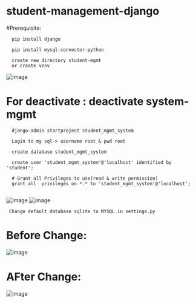 # student-management-django

#Prerequisite:
```
  pip install django
  
  pip install mysql-connector-python
  
  create new directory student-mgmt
  or create venv
```
![image](https://user-images.githubusercontent.com/84037413/136268942-2cf2524e-2063-43bc-a8e4-19e877032a33.png)
# For deactivate : deactivate system-mgmt


```
  django-admin startproject student_mgmt_system
  
  Login to my sql-> username root & pwd root 
  
  create database student_mgmt_system
    
  create user 'student_mgmt_system'@'localhost' identified by 'student';
  
  # Grant all Privileges to use(read & write permission)
  grant all  privileges on *.* to 'student_mgmt_system'@'localhost';
 
```
 ![image](https://user-images.githubusercontent.com/84037413/136261426-8c607c1f-b76e-44f0-8565-26e094228789.png)
 ![image](https://user-images.githubusercontent.com/84037413/136262847-c0a6a82a-2409-484d-88b1-0ff9989e7f8f.png)
 
 
 ```
  Change default database sqlite to MYSQL in settings.py
 ```
 # Before Change:
 ![image](https://user-images.githubusercontent.com/84037413/136263899-5e6cd462-1701-41b8-ab69-5dfd6da8d9dc.png)

# AFter Change:
![image](https://user-images.githubusercontent.com/84037413/136264649-09450367-0706-4412-9211-fbb290810038.png)


